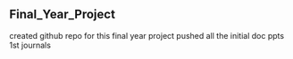 ## Final_Year_Project
created github repo for this final year project
pushed all the  initial doc 
ppts
1st journals
   
